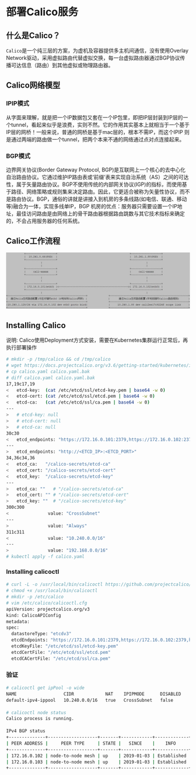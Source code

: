 # 部署Calico服务

## 什么是Calico？
`Calico`是一个纯三层的方案，为虚机及容器提供多主机间通信，没有使用Overlay Network驱动，采用虚拟路由代替虚拟交换，每一台虚拟路由器通过BGP协议传播可达信息（路由）到其他虚拟或物理路由器。

## Calico网络模型

### IPIP模式
从字面来理解，就是把一个IP数据包又套在一个IP包里，即把IP层封装到IP层的一个tunnel，看起来似乎是浪费，实则不然。它的作用其实基本上就相当于一个基于IP层的网桥！一般来说，普通的网桥是基于mac层的，根本不需IP，而这个IPIP 则是通过两端的路由做一个tunnel，把两个本来不通的网络通过点对点连接起来。

### BGP模式
边界网关协议(Border Gateway Protocol, BGP)是互联网上一个核心的去中心化自治路由协议。它通过维护IP路由表或‘前缀’表来实现自治系统（AS）之间的可达性，属于矢量路由协议。BGP不使用传统的内部网关协议(IGP)的指标，而使用基于路径、网络策略或规则集来决定路由。因此，它更适合被称为矢量性协议，而不是路由协议。BGP，通俗的讲就是讲接入到机房的多条线路(如电信、联通、移动等)融合为一体，实现多线单IP，BGP 机房的优点：服务器只需要设置一个IP地址，最佳访问路由是由网络上的骨干路由器根据路由跳数与其它技术指标来确定的，不会占用服务器的任何系统。

## Calico工作流程

![Calico](./images/calico.jpg)

## Installing Calico

说明: Calico使用Deployment方式安装，需要在Kubernetes集群运行正常后，再执行部署操作

``` bash
# mkdir -p /tmp/calico && cd /tmp/calico
# wget https://docs.projectcalico.org/v3.6/getting-started/kubernetes/installation/hosted/calico.yaml
# cp calico.yaml calico.yaml.bak
# diff calico.yaml calico.yaml.bak 
17,19c17,19
<   etcd-key:  (cat /etc/etcd/ssl/etcd-key.pem | base64 -w 0)
<   etcd-cert: (cat /etc/etcd/ssl/etcd.pem | base64 -w 0)
<   etcd-ca:   (cat /etc/etcd/ssl/ca.pem | base64 -w 0) 
---
>   # etcd-key: null
>   # etcd-cert: null
>   # etcd-ca: null
30c30
<   etcd_endpoints: "https://172.16.0.101:2379,https://172.16.0.102:2379,https://172.16.0.103:2379"
---
>   etcd_endpoints: "http://<ETCD_IP>:<ETCD_PORT>"
34,36c34,36
<   etcd_ca:   "/calico-secrets/etcd-ca"
<   etcd_cert: "/calico-secrets/etcd-cert"
<   etcd_key:  "/calico-secrets/etcd-key"
---
>   etcd_ca: ""   # "/calico-secrets/etcd-ca"
>   etcd_cert: "" # "/calico-secrets/etcd-cert"
>   etcd_key: ""  # "/calico-secrets/etcd-key"
300c300
<               value: "CrossSubnet"
---
>               value: "Always"
311c311
<               value: "10.240.0.0/16"
---
>               value: "192.168.0.0/16"
# kubectl apply -f calico.yaml
```

### Installing calicoctl

``` bash
# curl -L -o /usr/local/bin/calicoctl https://github.com/projectcalico/calicoctl/releases/download/v3.6.0/calicoctl
# chmod +x /usr/local/bin/calicoctl
# mkdir -p /etc/calico 
# vim /etc/calico/calicoctl.cfg
apiVersion: projectcalico.org/v3
kind: CalicoAPIConfig
metadata:
spec:
  datastoreType: "etcdv3"
  etcdEndpoints: "https://172.16.0.101:2379,https://172.16.0.102:2379,https://172.16.0.103:2379"
  etcdKeyFile: "/etc/etcd/ssl/etcd-key.pem"
  etcdCertFile: "/etc/etcd/ssl/etcd.pem"
  etcdCACertFile: "/etc/etcd/ssl/ca.pem"
```

### 验证

``` bash
# calicoctl get ipPool -o wide
NAME                  CIDR            NAT    IPIPMODE      DISABLED   
default-ipv4-ippool   10.240.0.0/16   true   CrossSubnet   false

# calicoctl node status
Calico process is running.

IPv4 BGP status
+--------------+-------------------+-------+------------+-------------+
| PEER ADDRESS |     PEER TYPE     | STATE |   SINCE    |    INFO     |
+--------------+-------------------+-------+------------+-------------+
| 172.16.0.102 | node-to-node mesh | up    | 2019-01-03 | Established |
| 172.16.0.103 | node-to-node mesh | up    | 2019-01-03 | Established |
+--------------+-------------------+-------+------------+-------------+
```
